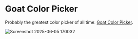 # Goat Color Picker

Probably the greatest color picker of all time: [Goat Color Picker](https://dcog989.github.io/Goat-Color-Picker/).

![Screenshot 2025-06-05 170032](https://github.com/user-attachments/assets/932e910f-8c7f-4fc4-b13c-85cc18adcd15)
